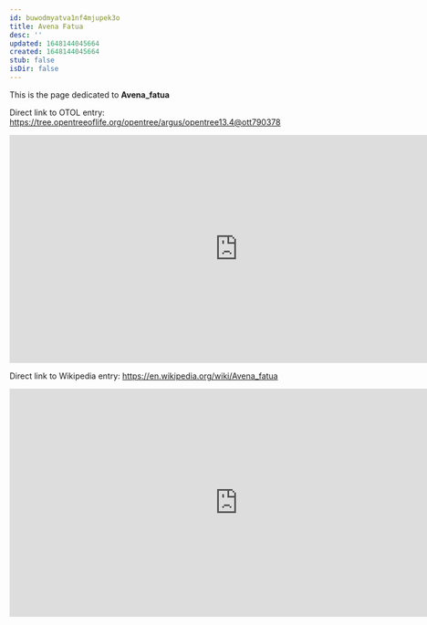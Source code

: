 ```yaml
---
id: buwodmyatva1nf4mjupek3o
title: Avena Fatua
desc: ''
updated: 1648144045664
created: 1648144045664
stub: false
isDir: false
---
```

This is the page dedicated to **Avena_fatua**


Direct link to OTOL entry: https://tree.opentreeoflife.org/opentree/argus/opentree13.4@ott790378



<html>
    <body>
    <iframe src="https://tree.opentreeoflife.org/opentree/argus/opentree13.4@ott790378"
    width="800" height="400" frameborder="0" allowfullscreen> </iframe>
    </body>
</html>
    


Direct link to Wikipedia entry: https://en.wikipedia.org/wiki/Avena_fatua



<html>
    <body>
    <iframe src="https://en.wikipedia.org/wiki/Avena_fatua"
    width="800" height="400" frameborder="0" allowfullscreen> </iframe>
    </body>
</html>
    
